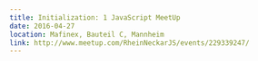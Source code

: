 ```yaml
---
title: Initialization: 1 JavaScript MeetUp
date: 2016-04-27
location: Mafinex, Bauteil C, Mannheim
link: http://www.meetup.com/RheinNeckarJS/events/229339247/
---
```

